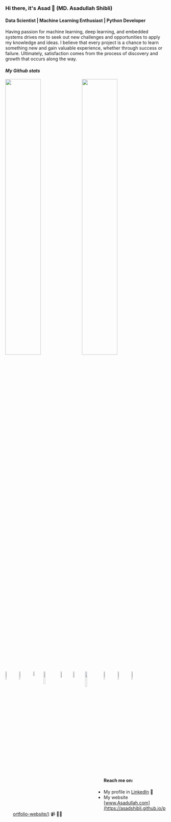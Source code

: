 ### Hi there, it's Asad 👋 (MD. Asadullah Shibli)
#### Data Scientist | Machine Learning Enthusiast | Python Developer

Having passion for machine learning, deep learning, and embedded systems drives me to seek out new challenges and opportunities to apply my knowledge and ideas. I believe that every project is a chance to learn something new and gain valuable experience, whether through success or failure. Ultimately, satisfaction comes from the process of discovery and growth that occurs along the way.


#### *My Github stats*
<img align='left' width=47% src="https://github-readme-stats.vercel.app/api?username=AsadShibli&show_icons=true&theme=tokyonight"/>
<img  width=47% src="https://github-readme-stats.vercel.app/api/top-langs/?username=AsadShibli&layout=compact" style="margin-bottom: 20px;"/>

<img align='left' width=8% src="https://img.shields.io/badge/python-3670A0?style=for-the-badge&logo=python&logoColor=ffdd54"/>
<img align='left' width=8% src="https://img.shields.io/badge/html5-%23E34F26.svg?style=for-the-badge&logo=html5&logoColor=white"/>
<img align='left' width=6% src="https://img.shields.io/badge/css3-%231572B6.svg?style=for-the-badge&logo=css3&logoColor=white"/>
<img align='left' width=10% src="https://img.shields.io/badge/javascript-%23323330.svg?style=for-the-badge&logo=javascript&logoColor=%23F7DF1E"/>
<img align='left' width=7% src="https://img.shields.io/badge/mysql-%2300f.svg?style=for-the-badge&logo=mysql&logoColor=white"/>
<img align='left' width=7% src="https://img.shields.io/badge/github-%23121011.svg?style=for-the-badge&logo=github&logoColor=white"/>
<img align='left' width=11% src="https://img.shields.io/badge/scikit--learn-%23F7931E.svg?style=for-the-badge&logo=scikit-learn&logoColor=white"/>
<img align='left' width=8% src="https://img.shields.io/badge/Plotly-%233F4F75.svg?style=for-the-badge&logo=plotly&logoColor=white"/>
<img align='left' width=8% src="https://img.shields.io/badge/PyTorch-%23EE4C2C.svg?style=for-the-badge&logo=PyTorch&logoColor=white"/>

<img  width=8% src="https://img.shields.io/badge/pandas-%23150458.svg?style=for-the-badge&logo=pandas&logoColor=white"/>

#### Reach me on:
- My profile in [LinkedIn](https://www.linkedin.com/in/md-asadullah-shibli-071543258/) 💼 
- My website [www.Asadullah.com](https://asadshibli.github.io/portfolio-website/) 📹 ✍🏾
